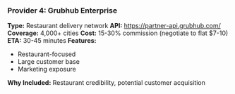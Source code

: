### Provider 4: Grubhub Enterprise

**Type:** Restaurant delivery network
**API:** <https://partner-api.grubhub.com/>
**Coverage:** 4,000+ cities
**Cost:** 15-30% commission (negotiate to flat $7-10)
**ETA:** 30-45 minutes
**Features:**

- Restaurant-focused
- Large customer base
- Marketing exposure

**Why Included:** Restaurant credibility, potential customer acquisition
